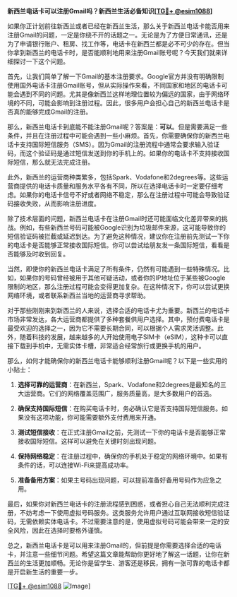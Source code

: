 **新西兰电话卡可以注册Gmail吗？新西兰生活必备知识[[TG💪+ @esim1088](https://t.me/s/esim1088)]**

如果你正计划前往新西兰或者已经在新西兰生活，那么关于新西兰电话卡能否用来注册Gmail的问题，一定是你绕不开的话题之一。无论是为了方便日常通讯，还是为了申请银行账户、租房、找工作等，电话卡在新西兰都是必不可少的存在。但当你拿到新西兰的电话卡时，是否能顺利地用来注册Gmail账号呢？今天我们就来详细探讨一下这个问题。

首先，让我们简单了解一下Gmail的基本注册要求。Google官方并没有明确限制使用国外电话卡注册Gmail账号，但从实际操作来看，不同国家和地区的电话卡可能会遇到不同的问题。尤其是像新西兰这样地理位置较为偏远的国家，由于网络环境的不同，可能会影响到注册过程。因此，很多用户会担心自己的新西兰电话卡是否真的能够完成Gmail的注册。

那么，新西兰电话卡到底能不能注册Gmail呢？答案是：**可以**。但是需要满足一些条件，并且在注册过程中可能会遇到一些小麻烦。首先，你需要确保你的新西兰电话卡支持国际短信服务（SMS）。因为Gmail的注册流程中通常会要求输入验证码，而这个验证码是通过短信发送到你的手机上的。如果你的电话卡不支持接收国际短信，那么就无法完成注册。

此外，新西兰的运营商种类繁多，包括Spark、Vodafone和2degrees等。这些运营商提供的电话卡质量和服务水平各有不同，所以在选择电话卡时一定要仔细考虑。如果你的电话卡信号不好或者网络不稳定，那么在注册过程中可能会导致验证码接收失败，从而影响注册进度。

除了技术层面的问题，新西兰电话卡在注册Gmail时还可能面临文化差异带来的挑战。例如，有些新西兰号码可能被Google识别为垃圾邮件来源，这可能导致你的短信验证码被拦截或延迟到达。为了避免这种情况，建议你在注册前先测试一下你的电话卡是否能够正常接收国际短信。你可以尝试给朋友发一条国际短信，看看是否能够及时收到回复。

当然，即使你的新西兰电话卡满足了所有条件，仍然有可能遇到一些特殊情况。比如，如果你的号码曾经被用于其他可疑活动，或者你的IP地址位于某些被Google限制的地区，那么注册过程可能会变得更加复杂。在这种情况下，你可以尝试更换网络环境，或者联系新西兰当地的运营商寻求帮助。

对于那些刚刚来到新西兰的人来说，选择合适的电话卡尤为重要。新西兰的电话卡市场非常发达，各大运营商都提供了多种套餐供用户选择。其中，预付费电话卡是最受欢迎的选择之一，因为它不需要长期合同，可以根据个人需求灵活调整。此外，随着科技的发展，越来越多的人开始使用电子SIM卡（eSIM），这种卡可以直接下载到手机中，无需实体卡槽，非常适合经常旅行或更换手机的用户。

那么，如何才能确保你的新西兰电话卡能够顺利注册Gmail呢？以下是一些实用的小贴士：

1. **选择可靠的运营商**：在新西兰，Spark、Vodafone和2degrees是最知名的三大运营商。它们的网络覆盖范围广，服务质量高，是大多数用户的首选。
   
2. **确保支持国际短信**：在购买电话卡时，务必确认它是否支持国际短信服务。如果没有这项功能，你可能需要额外支付费用来开通。

3. **测试短信接收**：在正式注册Gmail之前，先测试一下你的电话卡是否能够正常接收国际短信。这样可以避免在关键时刻出现问题。

4. **保持网络稳定**：在注册过程中，确保你的手机处于稳定的网络环境中。如果有条件的话，可以连接Wi-Fi来提高成功率。

5. **准备备用方案**：如果主号码出现问题，可以提前准备好备用号码作为应急之用。

最后，如果你对新西兰电话卡的注册流程感到困惑，或者担心自己无法顺利完成注册，不妨考虑一下使用虚拟号码服务。这类服务允许用户通过互联网接收短信验证码，无需依赖实体电话卡。不过需要注意的是，使用虚拟号码可能会带来一定的安全风险，因此在选择时要格外谨慎。

总之，新西兰电话卡是可以用来注册Gmail的，但前提是你需要选择合适的电话卡，并注意一些细节问题。希望这篇文章能帮助你更好地了解这一话题，让你在新西兰的生活更加顺畅。无论你是留学生、游客还是移民，拥有一张可靠的电话卡都是开启新生活的重要一步。

[[TG💪+ @esim1088](https://t.me/s/esim1088) ![Image](https://i.postimg.cc/4NQfJmqS/Snipaste-2025-05-13-00-14-12.png)]